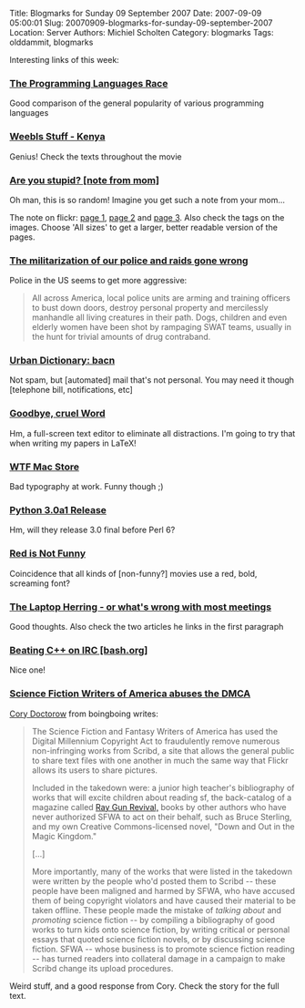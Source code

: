 Title: Blogmarks for Sunday 09 September 2007
Date: 2007-09-09 05:00:01
Slug: 20070909-blogmarks-for-sunday-09-september-2007
Location: Server
Authors: Michiel Scholten
Category: blogmarks
Tags: olddammit, blogmarks

<p>Interesting links of this week:</p>
<h3><a href="http://felipec.wordpress.com/2007/09/03/the-programming-languages-race/">The Programming Languages Race</a></h3>
<p>Good comparison of the general popularity of various programming languages</p>
<h3><a href="http://weebls-stuff.com/toons/kenya">Weebls Stuff - Kenya</a></h3>
<p>Genius! Check the texts throughout the movie</p>
<h3><a href="http://flickr.com/photos/witemike1015/337060059/">Are you stupid? [note from mom]</a></h3>
<p>Oh man, this is so random! Imagine you get such a note from your mom...</p>

<p>The note on flickr: <a href="http://flickr.com/photos/witemike1015/337060059/">page 1</a>, <a href="http://flickr.com/photos/witemike1015/337059999/in/set-72157594406265916/">page 2</a> and <a href="http://flickr.com/photos/witemike1015/337059936/in/set-72157594406265916/">page 3</a>. Also check the tags on the images. Choose 'All sizes' to get a larger, better readable version of the pages.</p>
<h3><a href="http://www.boingboing.net/2007/09/03/the-militarization-o.html">The militarization of our police and raids gone wrong</a></h3>
<p>Police in the US seems to get more aggressive:</p>
<blockquote><p>All across America, local police units are arming and training officers to bust down doors, destroy personal property and mercilessly manhandle all living creatures in their path. Dogs, children and even elderly women have been shot by rampaging SWAT teams, usually in the hunt for trivial amounts of drug contraband.</p></blockquote>
<h3><a href="http://www.urbandictionary.com/define.php?term=bacn">Urban Dictionary: bacn</a></h3>
<p>Not spam, but [automated] mail that's not personal. You may need it though [telephone bill, notifications, etc]</p>
<h3><a href="http://stevenpoole.net/blog/goodbye-cruel-word/">Goodbye, cruel Word</a></h3>
<p>Hm, a full-screen text editor to eliminate all distractions. I'm going to try that when writing my papers in LaTeX!</p>
<h3><a href="http://www.flickr.com/photos/jeffcarlson/127632129/">WTF Mac Store</a></h3>
<p>Bad typography at work. Funny though ;)</p>
<h3><a href="http://python.org/download/releases/3.0/">Python 3.0a1 Release</a></h3>
<p>Hm, will they release 3.0 final before Perl 6?</p>
<h3><a href="http://jtylerhelms.com/2007/08/red-is-not-funny.html">Red is Not Funny</a></h3>
<p>Coincidence that all kinds of [non-funny?] movies use a red, bold, screaming font?</p>
<h3><a href="http://www.randsinrepose.com/archives/2007/08/31/the_laptop_herring.html">The Laptop Herring - or what's wrong with most meetings</a></h3>
<p>Good thoughts. Also check the two articles he links in the first paragraph</p>
<h3><a href="http://bash.org/?114724">Beating C++ on IRC [bash.org]</a></h3>
<p>Nice one!</p>
<h3><a href="http://www.boingboing.net/2007/08/30/science-fiction-writ-1.html">Science Fiction Writers of America abuses the DMCA</a></h3>
<p><a href="http://en.wikipedia.org/wiki/Cory_Doctorow">Cory Doctorow</a> from boingboing writes:</p>
<blockquote><p>The Science Fiction and Fantasy Writers of America has used the Digital Millennium Copyright Act to fraudulently remove numerous non-infringing works from Scribd, a site that allows the general public to share text files with one another in much the same way that Flickr allows its users to share pictures.</p>
<p>Included in the takedown were: a junior high teacher's bibliography of works that will excite children about reading sf, the back-catalog of a magazine called <a href="http://raygunrevival.com/">Ray Gun Revival,</a> books by other authors who have never authorized SFWA to act on their behalf, such as Bruce Sterling, and my own Creative Commons-licensed novel, "Down and Out in the Magic Kingdom."</p>
<p>[...]</p>
<p>More importantly, many of the works that were listed in the takedown were written by the people who'd posted them to Scribd -- these people have been maligned and harmed by SFWA, who have accused them of being copyright violators and have caused their material to be taken offline. These people made the mistake of <em>talking about</em> and <em>promoting</em> science fiction -- by compiling a bibliography of good works to turn kids onto science fiction, by writing critical or personal essays that quoted science fiction novels, or by discussing science fiction. SFWA -- whose business is to promote science fiction reading -- has turned readers into collateral damage in  a campaign to make Scribd change its upload procedures.</p></blockquote>

<p>Weird stuff, and a good response from Cory. Check the story for the full text.</p>
